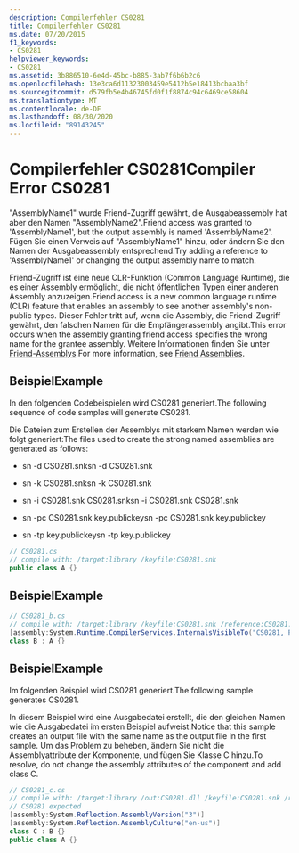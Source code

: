 ```yaml
---
description: Compilerfehler CS0281
title: Compilerfehler CS0281
ms.date: 07/20/2015
f1_keywords:
- CS0281
helpviewer_keywords:
- CS0281
ms.assetid: 3b886510-6e4d-45bc-b885-3ab7f6b6b2c6
ms.openlocfilehash: 13e3ca6d11323003459e5412b5e18413bcbaa3bf
ms.sourcegitcommit: d579fb5e4b46745fd0f1f8874c94c6469ce58604
ms.translationtype: MT
ms.contentlocale: de-DE
ms.lasthandoff: 08/30/2020
ms.locfileid: "89143245"
---
```

# <a name="compiler-error-cs0281"></a><span data-ttu-id="d4be2-103">Compilerfehler CS0281</span><span class="sxs-lookup"><span data-stu-id="d4be2-103">Compiler Error CS0281</span></span>
<span data-ttu-id="d4be2-104">"AssemblyName1" wurde Friend-Zugriff gewährt, die Ausgabeassembly hat aber den Namen "AssemblyName2".</span><span class="sxs-lookup"><span data-stu-id="d4be2-104">Friend access was granted to 'AssemblyName1', but the output assembly is named 'AssemblyName2'.</span></span> <span data-ttu-id="d4be2-105">Fügen Sie einen Verweis auf "AssemblyName1" hinzu, oder ändern Sie den Namen der Ausgabeassembly entsprechend.</span><span class="sxs-lookup"><span data-stu-id="d4be2-105">Try adding a reference to 'AssemblyName1' or changing the output assembly name to match.</span></span>  
  
 <span data-ttu-id="d4be2-106">Friend-Zugriff ist eine neue CLR-Funktion (Common Language Runtime), die es einer Assembly ermöglicht, die nicht öffentlichen Typen einer anderen Assembly anzuzeigen.</span><span class="sxs-lookup"><span data-stu-id="d4be2-106">Friend access is a new common language runtime (CLR) feature that enables an assembly to see another assembly's non-public types.</span></span> <span data-ttu-id="d4be2-107">Dieser Fehler tritt auf, wenn die Assembly, die Friend-Zugriff gewährt, den falschen Namen für die Empfängerassembly angibt.</span><span class="sxs-lookup"><span data-stu-id="d4be2-107">This error occurs when the assembly granting friend access specifies the wrong name for the grantee assembly.</span></span> <span data-ttu-id="d4be2-108">Weitere Informationen finden Sie unter [Friend-Assemblys](../../standard/assembly/friend.md).</span><span class="sxs-lookup"><span data-stu-id="d4be2-108">For more information, see [Friend Assemblies](../../standard/assembly/friend.md).</span></span>  
  
## <a name="example"></a><span data-ttu-id="d4be2-109">Beispiel</span><span class="sxs-lookup"><span data-stu-id="d4be2-109">Example</span></span>  
 <span data-ttu-id="d4be2-110">In den folgenden Codebeispielen wird CS0281 generiert.</span><span class="sxs-lookup"><span data-stu-id="d4be2-110">The following sequence of code samples will generate CS0281.</span></span>  
  
 <span data-ttu-id="d4be2-111">Die Dateien zum Erstellen der Assemblys mit starkem Namen werden wie folgt generiert:</span><span class="sxs-lookup"><span data-stu-id="d4be2-111">The files used to create the strong named assemblies are generated as follows:</span></span>  
  
- <span data-ttu-id="d4be2-112">sn -d CS0281.snk</span><span class="sxs-lookup"><span data-stu-id="d4be2-112">sn -d CS0281.snk</span></span>  
  
- <span data-ttu-id="d4be2-113">sn -k CS0281.snk</span><span class="sxs-lookup"><span data-stu-id="d4be2-113">sn -k CS0281.snk</span></span>  
  
- <span data-ttu-id="d4be2-114">sn -i CS0281.snk CS0281.snk</span><span class="sxs-lookup"><span data-stu-id="d4be2-114">sn -i CS0281.snk CS0281.snk</span></span>  
  
- <span data-ttu-id="d4be2-115">sn -pc CS0281.snk key.publickey</span><span class="sxs-lookup"><span data-stu-id="d4be2-115">sn -pc CS0281.snk key.publickey</span></span>  
  
- <span data-ttu-id="d4be2-116">sn -tp key.publickey</span><span class="sxs-lookup"><span data-stu-id="d4be2-116">sn -tp key.publickey</span></span>  
  
```csharp  
// CS0281.cs  
// compile with: /target:library /keyfile:CS0281.snk  
public class A {}  
```  
  
## <a name="example"></a><span data-ttu-id="d4be2-117">Beispiel</span><span class="sxs-lookup"><span data-stu-id="d4be2-117">Example</span></span>  
  
```csharp  
// CS0281_b.cs  
// compile with: /target:library /keyfile:CS0281.snk /reference:CS0281.dll  
[assembly:System.Runtime.CompilerServices.InternalsVisibleTo("CS0281, PublicKey=00240000048000009400000006020000002400005253413100040000010001004b2d4d56af7c50be2fcbbf97cb880b9e73ad84467a587191fef63aadc118a96cecf9d508cd679c907b6e20f71684300bdc2c0a851019af0c96b29bf8f1339753276041aefd67db46139e6348b3a12f29537b4dc6c2c19829df2c9ed6803f3c63c3b84cfa2728849386aea575c543a5f70fa85793d2946f15f7fe1ccb0c5e8fe0")]  
class B : A {}  
```  
  
## <a name="example"></a><span data-ttu-id="d4be2-118">Beispiel</span><span class="sxs-lookup"><span data-stu-id="d4be2-118">Example</span></span>  
 <span data-ttu-id="d4be2-119">Im folgenden Beispiel wird CS0281 generiert.</span><span class="sxs-lookup"><span data-stu-id="d4be2-119">The following sample generates CS0281.</span></span>  
  
 <span data-ttu-id="d4be2-120">In diesem Beispiel wird eine Ausgabedatei erstellt, die den gleichen Namen wie die Ausgabedatei im ersten Beispiel aufweist.</span><span class="sxs-lookup"><span data-stu-id="d4be2-120">Notice that this sample creates an output file with the same name as the output file in the first sample.</span></span> <span data-ttu-id="d4be2-121">Um das Problem zu beheben, ändern Sie nicht die Assemblyattribute der Komponente, und fügen Sie Klasse C hinzu.</span><span class="sxs-lookup"><span data-stu-id="d4be2-121">To resolve, do not change the assembly attributes of the component and add class C.</span></span>  
  
```csharp  
// CS0281_c.cs  
// compile with: /target:library /out:CS0281.dll /keyfile:CS0281.snk /reference:CS0281_b.dll  
// CS0281 expected  
[assembly:System.Reflection.AssemblyVersion("3")]  
[assembly:System.Reflection.AssemblyCulture("en-us")]  
class C : B {}  
public class A {}  
```

